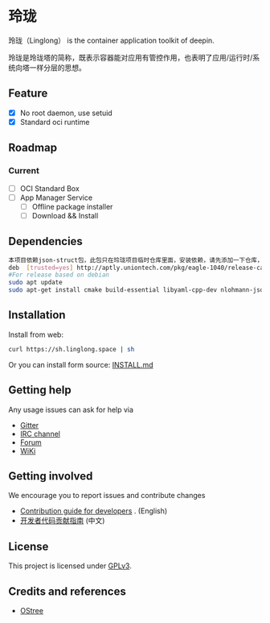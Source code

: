 # 玲珑

玲珑（Linglong） is the container application toolkit of deepin.

玲珑是玲珑塔的简称，既表示容器能对应用有管控作用，也表明了应用/运行时/系统向塔一样分层的思想。

## Feature

- [x] No root daemon, use setuid
- [x] Standard oci runtime

## Roadmap

### Current

- [ ] OCI Standard Box
- [ ] App Manager Service
    - [ ] Offline package installer
    - [ ] Download && Install

## Dependencies

```bash
本项目依赖json-struct包，此包只在玲珑项目临时仓库里面，安装依赖，请先添加一下仓库，如下：
deb  [trusted=yes] http://aptly.uniontech.com/pkg/eagle-1040/release-candidate/546y54-R5LiA5pyf6aG555uu5Li76aKYMjAyMS0wOS0xNyAyMDoxODowNg  unstable main
#For release based on debian
sudo apt update
sudo apt-get install cmake build-essential libyaml-cpp-dev nlohmann-json3-dev libgtest-dev qt5-qmake qtbase5-dev libdtkcore-dev libarchive-dev libcurl4-gnutls-dev libglib2.0-dev libostree-dev libgdk-pixbuf2.0-dev
```

## Installation

Install from web:

```bash
curl https://sh.linglong.space | sh
```

Or you can install form source: [INSTALL.md](INSTALL.md)

## Getting help

Any usage issues can ask for help via

- [Gitter](https://gitter.im/orgs/linuxdeepin/rooms)
- [IRC channel](https://webchat.freenode.net/?channels=deepin)
- [Forum](https://bbs.deepin.org)
- [WiKi](https://wiki.deepin.org/)

## Getting involved

We encourage you to report issues and contribute changes

- [Contribution guide for developers](https://github.com/linuxdeepin/developer-center/wiki/Contribution-Guidelines-for-Developers-en)
  . (English)
- [开发者代码贡献指南](https://github.com/linuxdeepin/developer-center/wiki/Contribution-Guidelines-for-Developers) (中文)

## License

This project is licensed under [GPLv3]().

## Credits and references

- [OStree](https://github.com/ostreedev/ostree)
